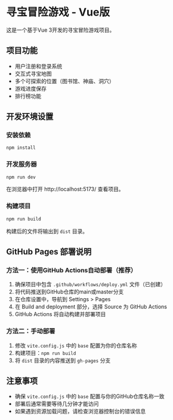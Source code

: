 # 寻宝冒险游戏 - Vue版

这是一个基于Vue 3开发的寻宝冒险游戏项目。

## 项目功能

- 用户注册和登录系统
- 交互式寻宝地图
- 多个可探索的位置（图书馆、神庙、洞穴）
- 游戏进度保存
- 排行榜功能

## 开发环境设置

### 安装依赖

```bash
npm install
```

### 开发服务器

```bash
npm run dev
```

在浏览器中打开 http://localhost:5173/ 查看项目。

### 构建项目

```bash
npm run build
```

构建后的文件将输出到 `dist` 目录。

## GitHub Pages 部署说明

### 方法一：使用GitHub Actions自动部署（推荐）

1. 确保项目中包含 `.github/workflows/deploy.yml` 文件（已创建）
2. 将代码推送到GitHub仓库的main或master分支
3. 在仓库设置中，导航到 Settings > Pages
4. 在 Build and deployment 部分，选择 Source 为 GitHub Actions
5. GitHub Actions 将自动构建并部署项目

### 方法二：手动部署

1. 修改 `vite.config.js` 中的 `base` 配置为你的仓库名称
2. 构建项目：`npm run build`
3. 将 `dist` 目录的内容推送到 `gh-pages` 分支

## 注意事项

- 确保 `vite.config.js` 中的 `base` 配置与你的GitHub仓库名称一致
- 部署后通常需要等待几分钟才能访问
- 如果遇到资源加载问题，请检查浏览器控制台的错误信息